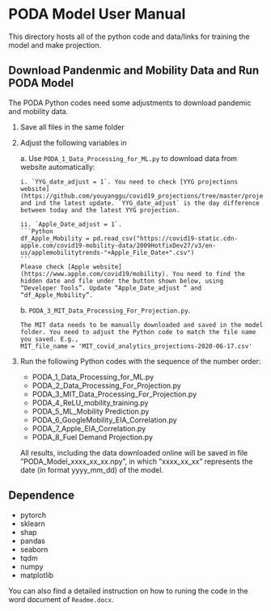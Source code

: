 # PODA Model User Manual

This directory hosts all of the python code and data/links for training the model and make projection.

## Download Pandenmic and Mobility Data and Run PODA Model
The PODA Python codes need some adjustments to download pandemic and mobility data. 
1.  Save all files in the same folder
2.	Adjust the following variables in 
    
    a. Use `PODA_1_Data_Processing_for_ML.py` to download data from website automatically:
       
        i. `YYG_date_adjust = 1`. You need to check [YYG projections website](https://github.com/youyanggu/covid19_projections/tree/master/projections) and ind the latest update. `YYG_date_adjust` is the day difference between today and the latest YYG projection.
       
        ii. `Apple_Date_adjust = 1`. 
        ```Python
        df_Apple_Mobility = pd.read_csv("https://covid19-static.cdn-apple.com/covid19-mobility-data/2009HotfixDev27/v3/en-us/applemobilitytrends-"+Apple_File_Date+".csv")
        ```
        Please check [Apple website](https://www.apple.com/covid19/mobility). You need to find the hidden date and file under the button shown below, using    “Developer Tools”. Update “Apple_Date_adjust “ and “df_Apple_Mobility”.
 
    b.  `PODA_3_MIT_Data_Processing_For_Projection.py`. 
        
        The MIT data needs to be manually downloaded and saved in the model folder. You need to adjust the Python code to match the file name you saved. E.g., 
        MIT_file_name = 'MIT_covid_analytics_projections-2020-06-17.csv' 

 3.	Run the following Python codes with the sequence of the number order:
    
    *	PODA_1_Data_Processing_for_ML.py
    *	PODA_2_Data_Processing_For_Projection.py
    *	PODA_3_MIT_Data_Processing_For_Projection.py
    *	PODA_4_ReLU_mobility_training.py
    *	PODA_5_ML_Mobility Prediction.py
    *	PODA_6_GoogleMobility_EIA_Correlation.py
    *	PODA_7_Apple_EIA_Correlation.py
    *	PODA_8_Fuel Demand Projection.py
    
    All results, including the data downloaded online will be saved in file ”PODA_Model_xxxx_xx_xx.npy”, in which “xxxx_xx_xx” represents the date (in format yyyy_mm_dd) of the model.

## Dependence
* pytorch
* sklearn
* shap
* pandas
* seaborn
* tqdm
* numpy
* matplotlib

You can also find a detailed instruction on how to runing the code in the word document of `Readme.docx`.
